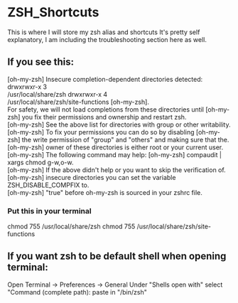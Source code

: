 # ZSH_Shortcuts
This is where I will store my zsh alias and shortcuts
It's pretty self explanatory, I am including the troubleshooting section here as well.




## If you see this: 
 [oh-my-zsh] Insecure completion-dependent directories detected: drwxrwxr-x 3  
 /usr/local/share/zsh drwxrwxr-x 4  
 /usr/local/share/zsh/site-functions [oh-my-zsh].  
 For safety, we will not load completions from these directories until [oh-my-zsh] you fix their permissions and ownership and restart zsh.   
 [oh-my-zsh] See the above list for directories with group or other writability.   
 [oh-my-zsh] To fix your permissions you can do so by disabling [oh-my-zsh] the write permission of "group" and "others" and making sure that the.  
 [oh-my-zsh] owner of these directories is either root or your current user.   
 [oh-my-zsh] The following command may help: [oh-my-zsh] compaudit | xargs chmod g-w,o-w.  
 [oh-my-zsh] If the above didn't help or you want to skip the verification of.  
 [oh-my-zsh] insecure directories you can set the variable ZSH_DISABLE_COMPFIX to.  
 [oh-my-zsh] "true" before oh-my-zsh is sourced in your zshrc file.  

### Put this in your terminal
chmod 755 /usr/local/share/zsh
chmod 755 /usr/local/share/zsh/site-functions


## If you want zsh to be default shell when opening terminal:
Open Terminal -> Preferences -> General
Under "Shells open with" select "Command (complete path):
paste in "/bin/zsh"
